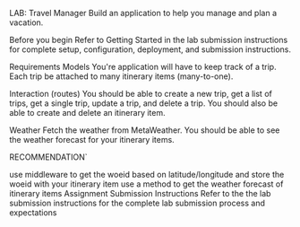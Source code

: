 LAB: Travel Manager
Build an application to help you manage and plan a vacation.

Before you begin
Refer to Getting Started in the lab submission instructions for complete setup, configuration, deployment, and submission instructions.

Requirements
Models
You're application will have to keep track of a trip. Each trip be attached to many itinerary items (many-to-one).

Interaction (routes)
You should be able to create a new trip, get a list of trips, get a single trip, update a trip, and delete a trip. You should also be able to create and delete an itinerary item.

Weather
Fetch the weather from MetaWeather. You should be able to see the weather forecast for your itinerary items.

RECOMMENDATION`

use middleware to get the woeid based on latitude/longitude and store the woeid with your itinerary item
use a method to get the weather forecast of itinerary items
Assignment Submission Instructions
Refer to the the lab submission instructions for the complete lab submission process and expectations
